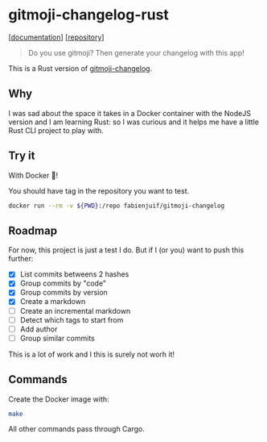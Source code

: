 # gitmoji-changelog-rust
[[documentation](https://docs.rs/crate/gitmoji-changelog)] [[repository](https://github.com/fabienjuif/gitmoji-changelog-rust)]

> Do you use gitmoji? Then generate your changelog with this app!

This is a Rust version of [gitmoji-changelog](https://github.com/frinyvonnick/gitmoji-changelog).

## Why
I was sad about the space it takes in a Docker container with the NodeJS version and I am learning Rust: so I was curious and it helps me have a little Rust CLI project to play with.

## Try it
With Docker 🐳!

You should have tag in the repository you want to test.
```sh
docker run --rm -v ${PWD}:/repo fabienjuif/gitmoji-changelog
```

## Roadmap
For now, this project is just a test I do.
But if I (or you) want to push this further:
 - [x] List commits betweens 2 hashes
 - [x] Group commits by "code"
 - [x] Group commits by version
 - [x] Create a markdown
 - [ ] Create an incremental markdown
 - [ ] Detect which tags to start from
 - [ ] Add author
 - [ ] Group similar commits

This is a lot of work and I this is surely not worh it!

## Commands
Create the Docker image with:
```sh
make
```

All other commands pass through Cargo.
